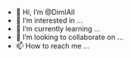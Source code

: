 - 👋 Hi, I’m @DimIAlI
- 👀 I’m interested in ...
- 🌱 I’m currently learning ...
- 💞️ I’m looking to collaborate on ...
- 📫 How to reach me ...

<!---
DimIAlI/DimIAlI is a ✨ special ✨ repository because its `README.md` (this file) appears on your GitHub profile.
You can click the Preview link to take a look at your changes.
--->
